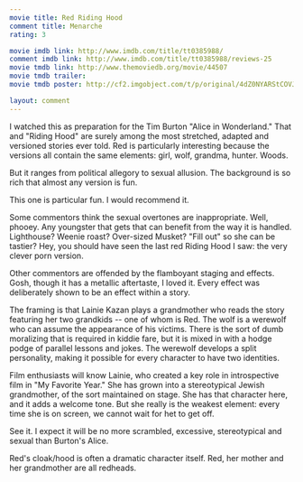 ```yaml
---
movie title: Red Riding Hood
comment title: Menarche
rating: 3

movie imdb link: http://www.imdb.com/title/tt0385988/
comment imdb link: http://www.imdb.com/title/tt0385988/reviews-25
movie tmdb link: http://www.themoviedb.org/movie/44507
movie tmdb trailer: 
movie tmdb poster: http://cf2.imgobject.com/t/p/original/4dZ0NYARStCOVJmMvUFg50e0nIJ.jpg

layout: comment
---
```


I watched this as preparation for the Tim Burton "Alice in Wonderland." That and "Riding Hood" are surely among the most stretched, adapted and versioned stories ever told. Red is particularly interesting because the versions all contain the same elements: girl, wolf, grandma, hunter. Woods.

But it ranges from political allegory to sexual allusion. The background is so rich that almost any version is fun.

This one is particular fun. I would recommend it. 

Some commentors think the sexual overtones are inappropriate. Well, phooey. Any youngster that gets that can benefit from the way it is handled. Lighthouse? Weenie roast? Over-sized Musket? "Fill out" so she can be tastier? Hey, you should have seen the last red Riding Hood I saw: the very clever porn version.

Other commentors are offended by the flamboyant staging and effects. Gosh, though it has a metallic aftertaste, I loved it. Every effect was deliberately shown to be an effect within a story.

The framing is that Lainie Kazan plays a grandmother who reads the story featuring her two grandkids -- one of whom is Red. The wolf is a werewolf who can assume the appearance of his victims. There is the sort of dumb moralizing that is required in kiddie fare, but it is mixed in with a hodge podge of parallel lessons and jokes. The werewolf develops a split personality, making it possible for every character to have two identities. 

Film enthusiasts will know Lainie, who created a key role in introspective film in "My Favorite Year." She has grown into a stereotypical Jewish grandmother, of the sort maintained on stage. She has that character here, and it adds a welcome tone. But she really is the weakest element: every time she is on screen, we cannot wait for het to get off.

See it. I expect it will be no more scrambled, excessive, stereotypical and sexual than Burton's Alice.

Red's cloak/hood is often a dramatic character itself. Red, her mother and her grandmother are all redheads.